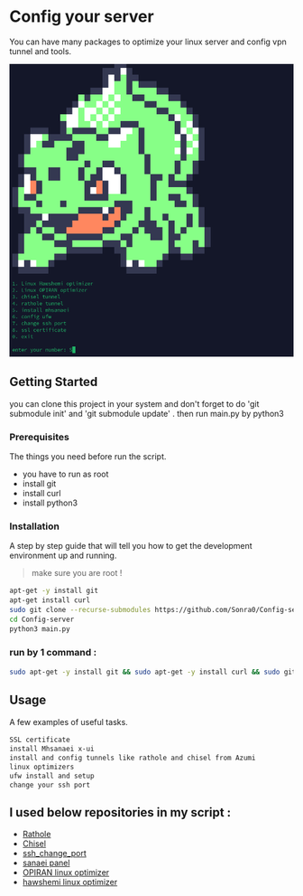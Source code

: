 # Config your server

You can have many packages to optimize your linux server and config vpn tunnel and tools. 

![photo](https://github.com/Sonra0/Config-server/blob/master/screen.png)

## Getting Started

you can clone this project in your system and don't forget to do 'git submodule init' and 'git submodule update' . 
then run main.py by python3

### Prerequisites

The things you need before run the script.

* you have to run as root
* install git
* install curl
* install python3

### Installation

A step by step guide that will tell you how to get the development environment up and running.

> make sure you are root !
```bash
apt-get -y install git
apt-get install curl
sudo git clone --recurse-submodules https://github.com/Sonra0/Config-server.git
cd Config-server
python3 main.py
```

### run by 1 command : 

```bash
sudo apt-get -y install git && sudo apt-get -y install curl && sudo git clone --recurse-submodules https://github.com/Sonra0/Config-server.git && cd Config-server && python3 main.py
```

## Usage

A few examples of useful tasks.

```
SSL certificate
install Mhsanaei x-ui
install and config tunnels like rathole and chisel from Azumi
linux optimizers
ufw install and setup
change your ssh port
```
## I used below repositories in my script :
* [Rathole](https://github.com/Azumi67/Rathole_reverseTunnel)
* [Chisel](https://github.com/Azumi67/Chisel_multipleServers)
* [ssh_change_port](https://gist.github.com/worldadventurer/842f1a10762cba0ce27dc8f99a835377)
* [sanaei panel](https://github.com/MHSanaei/3x-ui)
* [OPIRAN linux optimizer](https://github.com/opiran-club/VPS-Optimizer/tree/4f2d14d0b2fc62af2b8d63e57e5c6a428f76ea89)
* [hawshemi linux optimizer](https://github.com/hawshemi/Linux-Optimizer)
